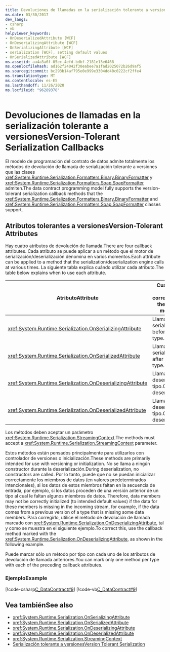 ```yaml
---
title: Devoluciones de llamadas en la serialización tolerante a versiones
ms.date: 03/30/2017
dev_langs:
- csharp
- vb
helpviewer_keywords:
- OnDeserializedAttribute [WCF]
- OnDeserializingAttribute [WCF]
- OnSerializingAttribute [WCF]
- serialization [WCF], setting default values
- OnSerializedAttribute [WCF]
ms.assetid: aa4a3a6f-05ec-4efd-bdbf-2181e13e6468
ms.openlocfilehash: ad162f24042f30eabee7a1fad2025072b26d9af5
ms.sourcegitcommit: bc293b14af795e0e999e3304dd40c0222cf2ffe4
ms.translationtype: MT
ms.contentlocale: es-ES
ms.lasthandoff: 11/26/2020
ms.locfileid: "96289378"
---
```

# <a name="version-tolerant-serialization-callbacks"></a><span data-ttu-id="e8d2f-102">Devoluciones de llamadas en la serialización tolerante a versiones</span><span class="sxs-lookup"><span data-stu-id="e8d2f-102">Version-Tolerant Serialization Callbacks</span></span>

<span data-ttu-id="e8d2f-103">El modelo de programación del contrato de datos admite totalmente los métodos de devolución de llamada de serialización tolerante a versiones que las clases <xref:System.Runtime.Serialization.Formatters.Binary.BinaryFormatter> y <xref:System.Runtime.Serialization.Formatters.Soap.SoapFormatter> admiten.</span><span class="sxs-lookup"><span data-stu-id="e8d2f-103">The data contract programming model fully supports the version-tolerant serialization callback methods that the <xref:System.Runtime.Serialization.Formatters.Binary.BinaryFormatter> and <xref:System.Runtime.Serialization.Formatters.Soap.SoapFormatter> classes support.</span></span>  
  
## <a name="version-tolerant-attributes"></a><span data-ttu-id="e8d2f-104">Atributos tolerantes a versiones</span><span class="sxs-lookup"><span data-stu-id="e8d2f-104">Version-Tolerant Attributes</span></span>  

 <span data-ttu-id="e8d2f-105">Hay cuatro atributos de devolución de llamada.</span><span class="sxs-lookup"><span data-stu-id="e8d2f-105">There are four callback attributes.</span></span> <span data-ttu-id="e8d2f-106">Cada atributo se puede aplicar a un método que el motor de serialización/deserialización denomina en varios momentos.</span><span class="sxs-lookup"><span data-stu-id="e8d2f-106">Each attribute can be applied to a method that the serialization/deserialization engine calls at various times.</span></span> <span data-ttu-id="e8d2f-107">La siguiente tabla explica cuándo utilizar cada atributo.</span><span class="sxs-lookup"><span data-stu-id="e8d2f-107">The table below explains when to use each attribute.</span></span>  
  
|<span data-ttu-id="e8d2f-108">Atributo</span><span class="sxs-lookup"><span data-stu-id="e8d2f-108">Attribute</span></span>|<span data-ttu-id="e8d2f-109">Cuando se llama al método correspondiente</span><span class="sxs-lookup"><span data-stu-id="e8d2f-109">When the corresponding method is called</span></span>|  
|---------------|---------------------------------------------|  
|<xref:System.Runtime.Serialization.OnSerializingAttribute>|<span data-ttu-id="e8d2f-110">Llamado antes de serializar el tipo.</span><span class="sxs-lookup"><span data-stu-id="e8d2f-110">Called before serializing the type.</span></span>|  
|<xref:System.Runtime.Serialization.OnSerializedAttribute>|<span data-ttu-id="e8d2f-111">Llamado después de serializar el tipo.</span><span class="sxs-lookup"><span data-stu-id="e8d2f-111">Called after serializing the type.</span></span>|  
|<xref:System.Runtime.Serialization.OnDeserializingAttribute>|<span data-ttu-id="e8d2f-112">Llamado antes de deserializar el tipo.</span><span class="sxs-lookup"><span data-stu-id="e8d2f-112">Called before deserializing the type.</span></span>|  
|<xref:System.Runtime.Serialization.OnDeserializedAttribute>|<span data-ttu-id="e8d2f-113">Llamado después de deserializar el tipo.</span><span class="sxs-lookup"><span data-stu-id="e8d2f-113">Called after deserializing the type.</span></span>|  
  
 <span data-ttu-id="e8d2f-114">Los métodos deben aceptar un parámetro <xref:System.Runtime.Serialization.StreamingContext>.</span><span class="sxs-lookup"><span data-stu-id="e8d2f-114">The methods must accept a <xref:System.Runtime.Serialization.StreamingContext> parameter.</span></span>  
  
 <span data-ttu-id="e8d2f-115">Estos métodos están pensados principalmente para utilizarlos con controlador de versiones o inicialización.</span><span class="sxs-lookup"><span data-stu-id="e8d2f-115">These methods are primarily intended for use with versioning or initialization.</span></span> <span data-ttu-id="e8d2f-116">No se llama a ningún constructor durante la deserialización.</span><span class="sxs-lookup"><span data-stu-id="e8d2f-116">During deserialization, no constructors are called.</span></span> <span data-ttu-id="e8d2f-117">Por lo tanto, puede que no se puedan inicializar correctamente los miembros de datos (en valores predeterminados intencionales), si los datos de estos miembros faltan en la secuencia de entrada, por ejemplo, si los datos proceden de una versión anterior de un tipo al cual le faltan algunos miembros de datos. </span><span class="sxs-lookup"><span data-stu-id="e8d2f-117">Therefore, data members may not be correctly initialized (to intended default values) if the data for these members is missing in the incoming stream, for example, if the data comes from a previous version of a type that is missing some data members.</span></span> <span data-ttu-id="e8d2f-118">Para corregirlo, utilice el método de devolución de llamada marcado con <xref:System.Runtime.Serialization.OnDeserializingAttribute>, tal y como se muestra en el siguiente ejemplo.</span><span class="sxs-lookup"><span data-stu-id="e8d2f-118">To correct this, use the callback method marked with the <xref:System.Runtime.Serialization.OnDeserializingAttribute>, as shown in the following example.</span></span>  
  
 <span data-ttu-id="e8d2f-119">Puede marcar sólo un método por tipo con cada uno de los atributos de devolución de llamada anteriores.</span><span class="sxs-lookup"><span data-stu-id="e8d2f-119">You can mark only one method per type with each of the preceding callback attributes.</span></span>  
  
### <a name="example"></a><span data-ttu-id="e8d2f-120">Ejemplo</span><span class="sxs-lookup"><span data-stu-id="e8d2f-120">Example</span></span>  

 [!code-csharp[C_DataContract#9](../../../../samples/snippets/csharp/VS_Snippets_CFX/c_datacontract/cs/source.cs#9)]
 [!code-vb[C_DataContract#9](../../../../samples/snippets/visualbasic/VS_Snippets_CFX/c_datacontract/vb/source.vb#9)]  
  
## <a name="see-also"></a><span data-ttu-id="e8d2f-121">Vea también</span><span class="sxs-lookup"><span data-stu-id="e8d2f-121">See also</span></span>

- <xref:System.Runtime.Serialization.OnSerializingAttribute>
- <xref:System.Runtime.Serialization.OnSerializedAttribute>
- <xref:System.Runtime.Serialization.OnDeserializingAttribute>
- <xref:System.Runtime.Serialization.OnDeserializedAttribute>
- <xref:System.Runtime.Serialization.StreamingContext>
- [<span data-ttu-id="e8d2f-122">Serialización tolerante a versiones</span><span class="sxs-lookup"><span data-stu-id="e8d2f-122">Version Tolerant Serialization</span></span>](../../../standard/serialization/version-tolerant-serialization.md)
